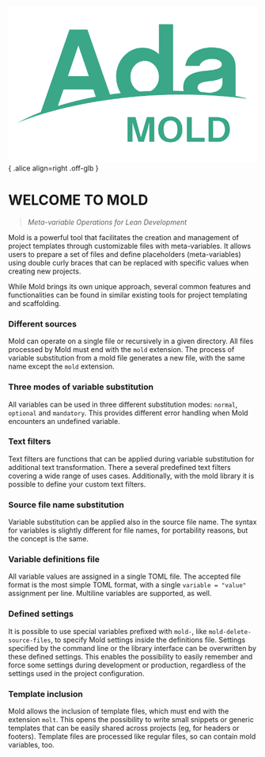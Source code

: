![MOLD](img/Ada_Mold.png){ .alice align=right .off-glb }

# WELCOME TO MOLD

> *Meta-variable Operations for Lean Development*


Mold is a powerful tool that facilitates the creation and management of
project templates through customizable files with meta-variables. It allows
users to prepare a set of files and define placeholders (meta-variables) using
double curly braces that can be replaced with specific values when creating
new projects.

While Mold brings its own unique approach, several common features and
functionalities can be found in similar existing tools for project templating
and scaffolding.

### Different sources

Mold can operate on a single file or recursively in a given directory. All
files processed by Mold must end with the `mold` extension. The process of
variable substitution from a mold file generates a new file, with the same
name except the `mold` extension.

### Three modes of variable substitution

All variables can be used in three different substitution modes: `normal`,
`optional` and `mandatory`. This provides different error handling when Mold
encounters an undefined variable.

### Text filters

Text filters are functions that can be applied during variable substitution
for additional text transformation. There a several predefined text filters
covering a wide range of uses cases. Additionally, with the mold library it is
possible to define your custom text filters.

### Source file name substitution

Variable substitution can be applied also in the source file name. The syntax
for variables is slightly different for file names, for portability reasons,
but the concept is the same.

### Variable definitions file

All variable values are assigned in a single TOML file. The accepted file
format is the most simple TOML format, with a single `variable = "value"`
assignment per line. Multiline variables are supported, as well.

### Defined settings

It is possible to use special variables prefixed with `mold-`, like
`mold-delete-source-files`, to specify Mold settings inside the definitions
file. Settings specified by the command line or the library interface can be
overwritten by these defined settings. This enables the possibility to easily
remember and force some settings during development or production, regardless
of the settings used in the project configuration.

### Template inclusion

Mold allows the inclusion of template files, which must end with the extension
`molt`. This opens the possibility to write small snippets or generic
templates that can be easily shared across projects (eg, for headers or
footers). Template files are processed like regular files, so can contain mold
variables, too.
